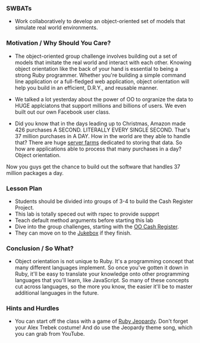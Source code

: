 ### SWBATs
+ Work collaboratively to develop an object-oriented set of models that simulate real world environments.

### Motivation / Why Should You Care?
+ The object-oriented group challenge involves building out a set of models that imitate the real world and interact with each other. Knowing object orientation like the back of your hand is essential to being a strong Ruby programmer. Whether you're building a simple command line application or a full-fledged web application, object orientation will help you build in an efficient, D.R.Y., and reusable manner.
+ We talked a lot yesterday about the power of OO to orgranize the data to HUGE applciatons that support millions and billions of users. We even built out our own Facebook user class. 

+ Did you know that in the days leading up to Christmas, Amazon made 426 purchases A SECOND. LITERALLY EVERY SINGLE SECOND. That's 37 million purchases in A DAY. How in the world are they able to handle that? There are huge [server farms](https://www.google.com/about/datacenters/gallery/#/) dedicated to storing that data. So how are applications able to process that many purchases in a day? Object orientation. 

Now you guys get the chance to build out the software that handles 37 million packages a day.

### Lesson Plan
+ Students should be divided into groups of 3-4 to build the Cash Register Project. 
+ This lab is totally speced out with rspec to provide suppprt
+ Teach default method arguments before starting this lab
+ Dive into the group challenges, starting with the [OO Cash Register](https://github.com/learn-co-curriculum/hs-oo-cash-register).
+ They can move on to the [Jukebox](https://github.com/learn-co-curriculum/oo-jukebox) if they finish. 

### Conclusion / So What?
+ Object orientation is not unique to Ruby. It's a programming concept that many different languages implement. So once you've gotten it down in Ruby, it'll be easy to translate your knowledge onto other programming languages that you'll learn, like JavaScript. So many of these concepts cut across languages, so the more you know, the easier it'll be to master additional languages in the future.

### Hints and Hurdles
+ You can start off the class with a game of [Ruby Jeopardy](https://docs.google.com/a/flatironschool.com/presentation/d/15lxFavK4t-Gmv7dOANBPHiLflKpPgSejAGEnDuqN9Pc/edit?usp=sharing). Don't forget your Alex Trebek costume! And do use the Jeopardy theme song, which you can grab from YouTube.
